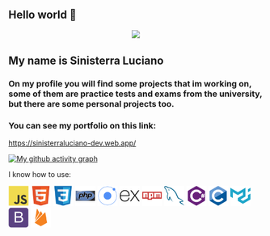 ## Hello world 👋

<p align="center">
<img src="https://cdn.dribbble.com/users/730703/screenshots/6581243/avento.gif" width="350px" />
</p>

## My name is Sinisterra Luciano

### On my profile you will find some projects that im working on, some of them are practice tests and exams from the university, but there are some personal projects too.

### You can see my portfolio on this link: 
https://sinisterraluciano-dev.web.app/


  [![My github activity graph](https://activity-graph.herokuapp.com/graph?username=attrix182)](https://github.com/ashutosh00710/github-readme-activity-graph)

I know how to use:
<p align="left">
  <img src="https://github.com/devicons/devicon/blob/master/icons/javascript/javascript-original.svg" width="40px" height="40px"/>
  <img src="https://github.com/devicons/devicon/blob/master/icons/html5/html5-original.svg" width="40px" height="40px"/>
  <img src="https://github.com/devicons/devicon/blob/master/icons/css3/css3-original.svg" width="40px" height="40px"/>
  <img src="https://github.com/devicons/devicon/blob/master/icons/php/php-original.svg" width="40px" height="40px"/>
  <img src="https://raw.githubusercontent.com/devicons/devicon/7a4ca8aa871d6dca81691e018d31eed89cb70a76/icons/ionic/ionic-original.svg" width="40px" height="40px"/>
  <img src="https://github.com/devicons/devicon/blob/master/icons/express/express-original.svg" width="40px" height="40px"/>
  <img src="https://github.com/devicons/devicon/blob/master/icons/npm/npm-original-wordmark.svg" width="40px" height="40px"/>
  <img src="https://github.com/devicons/devicon/blob/master/icons/mysql/mysql-original.svg" width="40px" height="40px"/>
  <img src="https://github.com/devicons/devicon/blob/master/icons/csharp/csharp-plain.svg" width="40px" height="40px"/>
  <img src="https://github.com/devicons/devicon/blob/master/icons/c/c-original.svg" width="40px" height="40px"/> 
    <img src="https://github.com/devicons/devicon/blob/master/icons/materialui/materialui-plain.svg" width="40px" height="40px"/> 
    <img src="https://raw.githubusercontent.com/devicons/devicon/7a4ca8aa871d6dca81691e018d31eed89cb70a76/icons/bootstrap/bootstrap-plain.svg" width="40px" height="40px"/> 
  <img src="https://raw.githubusercontent.com/devicons/devicon/7a4ca8aa871d6dca81691e018d31eed89cb70a76/icons/firebase/firebase-plain.svg" width="40px" height="40px"/>
</p>


